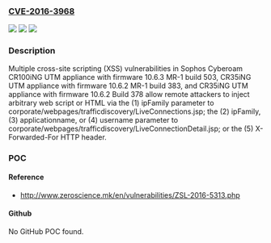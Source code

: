 ### [CVE-2016-3968](https://cve.mitre.org/cgi-bin/cvename.cgi?name=CVE-2016-3968)
![](https://img.shields.io/static/v1?label=Product&message=n%2Fa&color=blue)
![](https://img.shields.io/static/v1?label=Version&message=n%2Fa&color=blue)
![](https://img.shields.io/static/v1?label=Vulnerability&message=n%2Fa&color=brighgreen)

### Description

Multiple cross-site scripting (XSS) vulnerabilities in Sophos Cyberoam CR100iNG UTM appliance with firmware 10.6.3 MR-1 build 503, CR35iNG UTM appliance with firmware 10.6.2 MR-1 build 383, and CR35iNG UTM appliance with firmware 10.6.2 Build 378 allow remote attackers to inject arbitrary web script or HTML via the (1) ipFamily parameter to corporate/webpages/trafficdiscovery/LiveConnections.jsp; the (2) ipFamily, (3) applicationname, or (4) username parameter to corporate/webpages/trafficdiscovery/LiveConnectionDetail.jsp; or the (5) X-Forwarded-For HTTP header.

### POC

#### Reference
- http://www.zeroscience.mk/en/vulnerabilities/ZSL-2016-5313.php

#### Github
No GitHub POC found.

